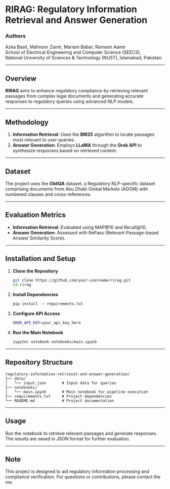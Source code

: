 # RIRAG: Regulatory Information Retrieval and Answer Generation

### Authors
Azka Basit, Mahnoor Zamir, Mariam Babar, Rameen Aamir  
School of Electrical Engineering and Computer Science (SEECS),  
National University of Sciences & Technology (NUST), Islamabad, Pakistan.

---

## Overview
**RIRAG** aims to enhance regulatory compliance by retrieving relevant passages from complex legal documents and generating accurate responses to regulatory queries using advanced NLP models.

---

## Methodology
1. **Information Retrieval**: Uses the **BM25** algorithm to locate passages most relevant to user queries.
2. **Answer Generation**: Employs **LLaMA** through the **Grok API** to synthesize responses based on retrieved content.

---

## Dataset
The project uses the **ObliQA** dataset, a Regulatory NLP-specific dataset comprising documents from Abu Dhabi Global Markets (ADGM) with numbered clauses and cross-references.

---

## Evaluation Metrics
- **Information Retrieval**: Evaluated using MAP@10 and Recall@10.
- **Answer Generation**: Assessed with RePass (Relevant Passage-based Answer Similarity Score).

---

## Installation and Setup

1. **Clone the Repository**
   ```bash
   git clone https://github.com/your-username/rirag.git
   cd rirag
   ```

2. **Install Dependencies**
   ```bash
   pip install -r requirements.txt
   ```

3. **Configure API Access**
   ```bash
   GROK_API_KEY=your_api_key_here
   ```

4. **Run the Main Notebook**
   ```bash
   jupyter notebook notebooks/main.ipynb
   ```

---

## Repository Structure
```
regulatory-information-retrieval-and-answer-generation/
├── data/
│   └── input.json       # Input data for queries
├── notebooks/
│   └── main.ipynb       # Main notebook for pipeline execution
├── requirements.txt     # Project dependencies
└── README.md            # Project documentation
```

---

## Usage
Run the notebook to retrieve relevant passages and generate responses. The results are saved in JSON format for further evaluation.

---

## Note
This project is designed to aid regulatory information processing and compliance verification. For questions or contributions, please contact the me.
